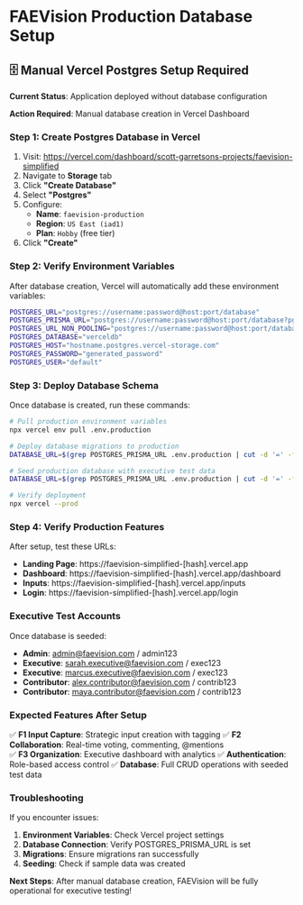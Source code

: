 # FAEVision Production Database Setup

## 🗄️ Manual Vercel Postgres Setup Required

**Current Status**: Application deployed without database configuration

**Action Required**: Manual database creation in Vercel Dashboard

### Step 1: Create Postgres Database in Vercel

1. Visit: https://vercel.com/dashboard/scott-garretsons-projects/faevision-simplified
2. Navigate to **Storage** tab
3. Click **"Create Database"**
4. Select **"Postgres"**
5. Configure:
   - **Name**: `faevision-production`
   - **Region**: `US East (iad1)`
   - **Plan**: `Hobby` (free tier)
6. Click **"Create"**

### Step 2: Verify Environment Variables

After database creation, Vercel will automatically add these environment variables:

```bash
POSTGRES_URL="postgres://username:password@host:port/database"
POSTGRES_PRISMA_URL="postgres://username:password@host:port/database?pgbouncer=true&connect_timeout=15"
POSTGRES_URL_NON_POOLING="postgres://username:password@host:port/database"
POSTGRES_DATABASE="verceldb"
POSTGRES_HOST="hostname.postgres.vercel-storage.com"
POSTGRES_PASSWORD="generated_password"
POSTGRES_USER="default"
```

### Step 3: Deploy Database Schema

Once database is created, run these commands:

```bash
# Pull production environment variables
npx vercel env pull .env.production

# Deploy database migrations to production
DATABASE_URL=$(grep POSTGRES_PRISMA_URL .env.production | cut -d '=' -f2- | tr -d '"') npx prisma migrate deploy

# Seed production database with executive test data
DATABASE_URL=$(grep POSTGRES_PRISMA_URL .env.production | cut -d '=' -f2- | tr -d '"') npm run db:seed

# Verify deployment
npx vercel --prod
```

### Step 4: Verify Production Features

After setup, test these URLs:

- **Landing Page**: https://faevision-simplified-[hash].vercel.app
- **Dashboard**: https://faevision-simplified-[hash].vercel.app/dashboard
- **Inputs**: https://faevision-simplified-[hash].vercel.app/inputs
- **Login**: https://faevision-simplified-[hash].vercel.app/login

### Executive Test Accounts

Once database is seeded:

- **Admin**: admin@faevision.com / admin123
- **Executive**: sarah.executive@faevision.com / exec123
- **Executive**: marcus.executive@faevision.com / exec123
- **Contributor**: alex.contributor@faevision.com / contrib123
- **Contributor**: maya.contributor@faevision.com / contrib123

### Expected Features After Setup

✅ **F1 Input Capture**: Strategic input creation with tagging
✅ **F2 Collaboration**: Real-time voting, commenting, @mentions  
✅ **F3 Organization**: Executive dashboard with analytics
✅ **Authentication**: Role-based access control
✅ **Database**: Full CRUD operations with seeded test data

### Troubleshooting

If you encounter issues:

1. **Environment Variables**: Check Vercel project settings
2. **Database Connection**: Verify POSTGRES_PRISMA_URL is set
3. **Migrations**: Ensure migrations ran successfully
4. **Seeding**: Check if sample data was created

**Next Steps**: After manual database creation, FAEVision will be fully operational for executive testing!

